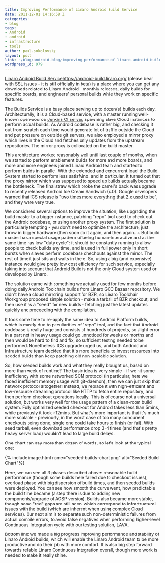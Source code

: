 ```yaml
---
title: Improving Performance of Linaro Android Build Service
date: 2011-12-01 14:16:58 Z
categories:
- blog
tags:
- Android
- android
- infrastructure
- tools
author: paul.sokolovsky
layout: post
link: "/blog/android-blog/improving-performance-of-linaro-android-build-service/"
wordpress_id: 979
---
```


[Linaro Android Build Service]()https://android-build.linaro.org/ (please bear with SSL issues - it is still officially in beta) is a place where you can get any downloads related to Linaro Android - monthly releases, daily builds for specific boards, and engineers' personal builds while they work on specific features.

The Builds Service is a busy place serving up to dozen(s) builds each day. Architecturally, it is a Cloud-based service, with a master running well-known open-source [Jenkins CI server](http://jenkins-ci.org/), spawning slave Cloud instances to perform actual builds. As Android codebase is rather big, and checking it out from scratch each time would generate lot of traffic outside the Cloud and put pressure on outside git servers, we also employed a mirror proxy which lives in the Cloud and fetches only updates from the upstream repositories. The mirror proxy is collocated on the build master.

This architecture worked reasonably well until last couple of months, when we started to perform enablement builds for more and more boards, and more and more engineers joined Linaro Android team and started to perform builds in parallel. With the extended and concurrent load, the Build System started to perform less satisfying, and in particular, it turned out that the proxy mirror which was supposed to speed up builds actually became the bottleneck. The final straw which broke the camel's back was upgrade to recently released Android Ice Cream Sandwich (4.0). Google developers warned that ICS release is "[two times more everything that 2.x used to be](http://groups.google.com/group/android-building/browse_thread/thread/3757b189f4e93df0)", and they were very true.

We considered several options to improve the situation, like upgrading the build master to a bigger instance, patching "repo" tool used to check out the Android codebase, or using another proxy system. The first solution is particularly tempting - you don't need to optimize the architecture, just throw in bigger hardware (then soon do it again, and then again...). But build master has a special usage pattern of being human-interactive and at the same time has low "duty cycle": it should be constantly running to allow people to check builds any time, and is used in full power only in short bursts when slaves perform codebase chechouts against the mirror. The rest of time it just sits and waits in there. So, using a big (and expensive) instance would give pretty low cost efficiency for such service, especially taking into account that Android Build is not the only Cloud system used or developed by Linaro.

The solution came with something we actually used for few months before doing daily Android Toolchain builds from Linaro GCC Bazaar repository. We didn't have a cloud mirroring support for BZR, so Linaro Toolchain Workgroup proposed simple solution - make a tarball of BZR checkout, and then use it as a "seed" for new builds - fetching just the latest updates quickly and proceeding with the compilation.

It took some time to re-apply the same idea to Android Platform builds, which is mostly due to peculiarities of "repo" tool, and the fact that Android codebase is really huge and consists of hundreds of projects, so slight error in a part not in heavy usage could go unnoticed for weeks or months and then would be hard to find and fix, so sufficient testing needed to be performed. Nonetheless, ICS upgrade urged us, and both Android and Infrastructure team decided that it's more beneficial to invest resources into seeded builds than keep patching old non-scalable solution.

So, how seeded builds work and what they really brought us, based on more than week of runtime? The basic idea is very simple - if we hit some inefficiency with some networked SCM protocol (in particular, here we faced inefficient memory usage with git-daemon), then we can just skip that network protocol altogether! Instead, we replace it with high-efficient and low-resource streaming protocol like HTTP to fetch entire repository, and then perform checkout operations locally. This is of course not a universal solution, but works very well for the usage pattern of a clean-room build system. Fully optimized seeded checkout for Android takes less than 5mins, while previously it took ~12mins. But what's more important is that it's much more scalable - previously, in the worst case of too many concurrent checkouts being done, single one could take hours to finish (or fail). With seed tarball, even download performance drop 3-4 times (and that's pretty heavy server load) wouldn't lead to large build delays.

One chart can say more than dozen of words, so let's look at the typical one:

{% include image.html name="seeded-builds-chart.png" alt="Seeded Build Chart"%}

Here, we can see all 3 phases described above: reasonable build performance (though some builds here failed due to checkout issues), overload phase with big dispersion of build times, and then seeded builds were deployed. You can see how smooth the curve went, how predictable the build time became (a step there is due to adding new components/upgrade of AOSP version). Builds also became more stable, though some "red" gaps are still seen, which correspond to infrastructural issues with the build (which are inherent when using complex Cloud services). Our next aim is to separate such non-deterministic failures from actual compile errors, to avoid false negatives when performing higher-level Continuous  Integration cycle with our testing solution, LAVA.

Bottom line: we made a big progress improving performance and stability of Linaro Android builds, which will enable the Linaro Android team to be more productive and do their job with more comfort. It is also big step forward towards reliable Linaro Continuous Integration overall, though more work is needed to make it really shine.
